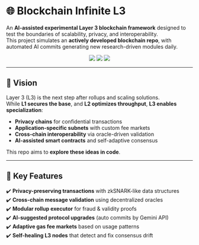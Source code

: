 # 🌐 Blockchain Infinite L3  

An **AI-assisted experimental Layer 3 blockchain framework** designed to test the boundaries of scalability, privacy, and interoperability.  
This project simulates an **actively developed blockchain repo**, with automated AI commits generating new research-driven modules daily.  

<p align="center">
  <img src="https://img.shields.io/badge/status-experimental-orange?style=for-the-badge" />
  <img src="https://img.shields.io/badge/AI%20commits-daily-blue?style=for-the-badge" />
  <img src="https://img.shields.io/badge/license-MIT-green?style=for-the-badge" />
</p>

---

## 🚀 Vision
Layer 3 (L3) is the next step after rollups and scaling solutions.  
While **L1 secures the base**, and **L2 optimizes throughput**, **L3 enables specialization**:  
- **Privacy chains** for confidential transactions  
- **Application-specific subnets** with custom fee markets  
- **Cross-chain interoperability** via oracle-driven validation  
- **AI-assisted smart contracts** and self-adaptive consensus  

This repo aims to **explore these ideas in code**.  

---

## 🧩 Key Features
✔️ **Privacy-preserving transactions** with zkSNARK-like data structures  
✔️ **Cross-chain message validation** using decentralized oracles  
✔️ **Modular rollup executor** for fraud & validity proofs  
✔️ **AI-suggested protocol upgrades** (auto commits by Gemini API)  
✔️ **Adaptive gas fee markets** based on usage patterns  
✔️ **Self-healing L3 nodes** that detect and fix consensus drift
